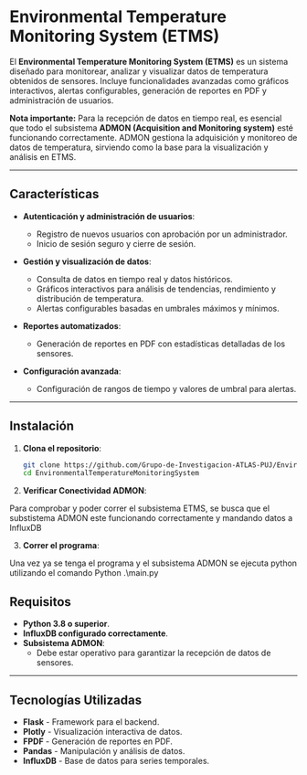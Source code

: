 # Environmental Temperature Monitoring System (ETMS)

El **Environmental Temperature Monitoring System (ETMS)** es un sistema diseñado para monitorear, analizar y visualizar datos de temperatura obtenidos de sensores. Incluye funcionalidades avanzadas como gráficos interactivos, alertas configurables, generación de reportes en PDF y administración de usuarios.

**Nota importante:** Para la recepción de datos en tiempo real, es esencial que todo el subsistema **ADMON (Acquisition and Monitoring system)** esté funcionando correctamente. ADMON gestiona la adquisición y monitoreo de datos de temperatura, sirviendo como la base para la visualización y análisis en ETMS.

---

## Características

- **Autenticación y administración de usuarios**:
  - Registro de nuevos usuarios con aprobación por un administrador.
  - Inicio de sesión seguro y cierre de sesión.

- **Gestión y visualización de datos**:
  - Consulta de datos en tiempo real y datos históricos.
  - Gráficos interactivos para análisis de tendencias, rendimiento y distribución de temperatura.
  - Alertas configurables basadas en umbrales máximos y mínimos.

- **Reportes automatizados**:
  - Generación de reportes en PDF con estadísticas detalladas de los sensores.

- **Configuración avanzada**:
  - Configuración de rangos de tiempo y valores de umbral para alertas.

---

## Instalación

1. **Clona el repositorio**:
   ```bash
   git clone https://github.com/Grupo-de-Investigacion-ATLAS-PUJ/EnvironmentalTemperatureMonitoringSystem.git
   cd EnvironmentalTemperatureMonitoringSystem

2. **Verificar Conectividad ADMON**:

Para comprobar y poder correr el subsistema ETMS, se busca que el substistema ADMON este funcionando correctamente y mandando datos a InfluxDB

3. **Correr el programa**:

Una vez ya se tenga el programa y el subsistema ADMON se ejecuta python utilizando el comando Python .\main.py

## Requisitos

- **Python 3.8 o superior**.
- **InfluxDB configurado correctamente**.
- **Subsistema ADMON**:
  - Debe estar operativo para garantizar la recepción de datos de sensores.

---

## Tecnologías Utilizadas

- **Flask** - Framework para el backend.
- **Plotly** - Visualización interactiva de datos.
- **FPDF** - Generación de reportes en PDF.
- **Pandas** - Manipulación y análisis de datos.
- **InfluxDB** - Base de datos para series temporales.

